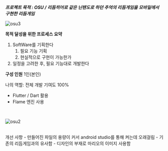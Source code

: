 ***프로젝트 목적 : OSU / 리듬히어로 같은 닌텐도로 하던 추억의 리듬게임을 모바일에서 구현한 리듬게임***
<br/>

![osu3](https://github.com/lovecandy010/rhythm_game/assets/95009128/6e6b7026-dcd2-4b08-92b6-07fc080af15f)
<br/>

**목적 달성을 위한 프로세스 요약**

1. SoftWare를 기획한다
    1. 필요 기능 기획
    2. 현실적으로 구현이 가능한가
2. 일정을 고려한 후, 필요 기능대로 개발한다


**구성 인원**
1인(본인)


나의 역할: 전체 개발 기여도 100%
- Flutter / Dart 활용
- Flame 엔진 사용


<br/>

![osu2](https://github.com/lovecandy010/rhythm_game/assets/95009128/d38a59bf-d7c1-487d-8823-16fa03d6d0b8)

<br/>
개선 사항
- 만들어진 파일의 용량이 커서 android studio를 통해 켜는데 오래걸림
- 기존의 리듬게임과의 유사함
    - 디자인의 부재로 마리오의 이미지 사용함
